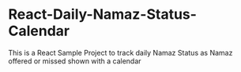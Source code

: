 # React-Daily-Namaz-Status-Calendar
This is a React Sample Project to track daily Namaz Status as Namaz offered or missed shown with a calendar
